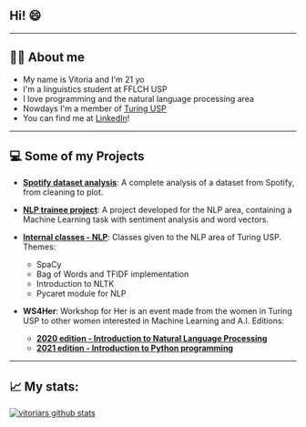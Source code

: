 ## Hi! 😄

----
## 👩‍💻 About me
- My name is Vitoria and I'm 21 yo
- I'm a linguistics student at FFLCH USP
- I love programming and the natural language processing area 
- Nowdays I'm a member of [Turing USP](https://github.com/turing-usp)
- You can find me at [LinkedIn](https://www.linkedin.com/in/vitoria-rodrigues-silva/)! 
----
## 💻 Some of my Projects
- **[Spotify dataset analysis](https://github.com/vitoriars/mini-projeto-analise-e-limpeza)**: A complete analysis of a dataset from Spotify, from cleaning to plot.

- **[NLP trainee project](https://github.com/vitoriars/Projeto-Final-NLP)**: A project developed for the NLP area, containing a Machine Learning task with sentiment analysis and word vectors.

-  **[Internal classes - NLP](https://github.com/vitoriars/Aulas-internas-NLP)**: Classes given to the NLP area of Turing USP. Themes:
      - SpaCy
      - Bag of Words and TFIDF implementation
      - Introduction to NLTK
      - Pycaret module for NLP
     
-  **WS4Her**: Workshop for Her is an event made from the women in Turing USP to other women interested in Machine Learning and A.I. Editions:
      - [**2020 edition - Introduction to Natural Language Processing**](https://github.com/turing-usp/WS4Her2020)
      - [**2021 edition - Introduction to Python programming**](https://github.com/turing-usp/WS4Her2021.1)
  
  
----
 
 ## 📈 My stats:
 
[![vitoriars github stats](https://github-readme-stats.vercel.app/api?username=vitoriars)](https://github.com/anuraghazra/github-readme-stats)


